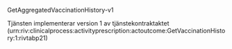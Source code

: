 GetAggregatedVaccinationHistory-v1

Tjänsten implementerar version 1 av tjänstekontraktaktet (urn:riv:clinicalprocess:activityprescription:actoutcome:GetVaccinationHistory:1:rivtabp21)
